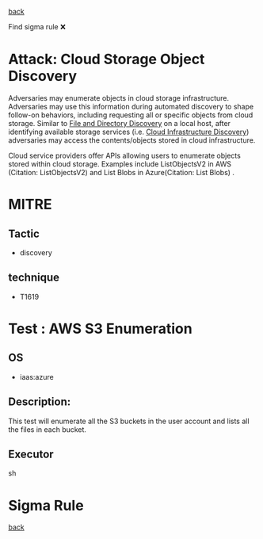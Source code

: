 
[back](../index.md)

Find sigma rule :x: 

# Attack: Cloud Storage Object Discovery 

Adversaries may enumerate objects in cloud storage infrastructure. Adversaries may use this information during automated discovery to shape follow-on behaviors, including requesting all or specific objects from cloud storage.  Similar to [File and Directory Discovery](https://attack.mitre.org/techniques/T1083) on a local host, after identifying available storage services (i.e. [Cloud Infrastructure Discovery](https://attack.mitre.org/techniques/T1580)) adversaries may access the contents/objects stored in cloud infrastructure.

Cloud service providers offer APIs allowing users to enumerate objects stored within cloud storage. Examples include ListObjectsV2 in AWS (Citation: ListObjectsV2) and List Blobs in Azure(Citation: List Blobs) .

# MITRE
## Tactic
  - discovery


## technique
  - T1619


# Test : AWS S3 Enumeration
## OS
  - iaas:azure


## Description:
This test will enumerate all the S3 buckets in the user account and lists all the files in each bucket. 


## Executor
sh

# Sigma Rule


[back](../index.md)
